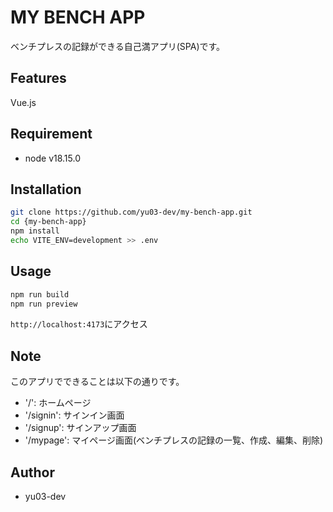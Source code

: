 # MY BENCH APP
 
ベンチプレスの記録ができる自己満アプリ(SPA)です。
 
## Features
 
Vue.js
 
## Requirement
 
* node v18.15.0
 
## Installation
 
```bash
git clone https://github.com/yu03-dev/my-bench-app.git
cd {my-bench-app}
npm install
echo VITE_ENV=development >> .env
```
 
## Usage
 
```bash
npm run build
npm run preview
```

`http://localhost:4173`にアクセス
 
## Note
 
このアプリでできることは以下の通りです。

* '/': ホームページ
* '/signin': サインイン画面
* '/signup': サインアップ画面
* '/mypage': マイページ画面(ベンチプレスの記録の一覧、作成、編集、削除)
 
## Author
 
* yu03-dev